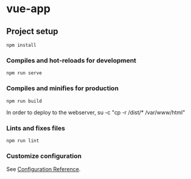# vue-app

## Project setup
```
npm install
```

### Compiles and hot-reloads for development
```
npm run serve
```

### Compiles and minifies for production
```
npm run build
```
In order to deploy to the webserver, su -c "cp -r /dist/* /var/www/html"

### Lints and fixes files
```
npm run lint
```

### Customize configuration
See [Configuration Reference](https://cli.vuejs.org/config/).

